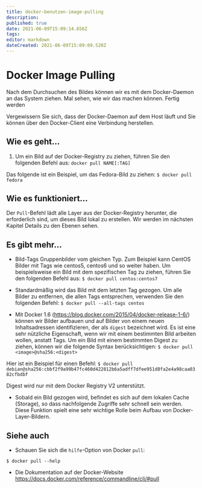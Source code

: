 ```yaml
---
title: docker-benutzen-image-pulling
description: 
published: true
date: 2021-06-09T15:09:14.656Z
tags: 
editor: markdown
dateCreated: 2021-06-09T15:09:09.520Z
---
```


# Docker Image Pulling

Nach dem Durchsuchen des Bildes können wir es mit dem Docker-Daemon an das System ziehen. Mal sehen, wie wir das machen können.
Fertig werden

Vergewissern Sie sich, dass der Docker-Daemon auf dem Host läuft und Sie können über den Docker-Client eine Verbindung herstellen.

## Wie es geht…

1. Um ein Bild auf der Docker-Registry zu ziehen, führen Sie den folgenden Befehl aus:
`docker pull NAME[:TAG]`

Das folgende ist ein Beispiel, um das Fedora-Bild zu ziehen:
`$ docker pull fedora`

## Wie es funktioniert…

Der `Pull`-Befehl lädt alle Layer aus der Docker-Registry herunter, die erforderlich sind, um dieses Bild lokal zu erstellen. Wir werden im nächsten Kapitel Details zu den Ebenen sehen.

## Es gibt mehr…

* Bild-Tags Gruppenbilder vom gleichen Typ. Zum Beispiel kann CentOS Bilder mit Tags wie centos5, centos6 und so weiter haben. Um beispielsweise ein Bild mit dem spezifischen Tag zu ziehen, führen Sie den folgenden Befehl aus:
`$ docker pull centos:centos7`

* Standardmäßig wird das Bild mit dem letzten Tag gezogen. Um alle Bilder zu entfernen, die allen Tags entsprechen, verwenden Sie den folgenden Befehl:
`$ docker pull --all-tags centos`

* Mit Docker 1.6 (https://blog.docker.com/2015/04/docker-release-1-6/) können wir Bilder aufbauen und auf Bilder von einem neuen Inhaltsadressen identifizieren, der als `digest` bezeichnet wird. Es ist eine sehr nützliche Eigenschaft, wenn wir mit einem bestimmten Bild arbeiten wollen, anstatt Tags. Um ein Bild mit einem bestimmten Digest zu ziehen, können wir die folgende Syntax berücksichtigen:
`$ docker pull  <image>@sha256:<digest>`

Hier ist ein Beispiel für einen Befehl:
`$ docker pull debian@sha256:cbbf2f9a99b47fc460d422812b6a5adff7dfee951d8fa2e4a98caa0382cfbdbf`

Digest wird nur mit dem Docker Registry V2 unterstützt.

* Sobald ein Bild gezogen wird, befindet es sich auf dem lokalen Cache (Storage), so dass nachfolgende Zugriffe sehr schnell sein werden. Diese Funktion spielt eine sehr wichtige Rolle beim Aufbau von Docker-Layer-Bildern.

## Siehe auch

* Schauen Sie sich die `hilfe`-Option von Docker `pull`:

`$ docker pull --help`

* Die Dokumentation auf der Docker-Website https://docs.docker.com/reference/commandline/cli/#pull
